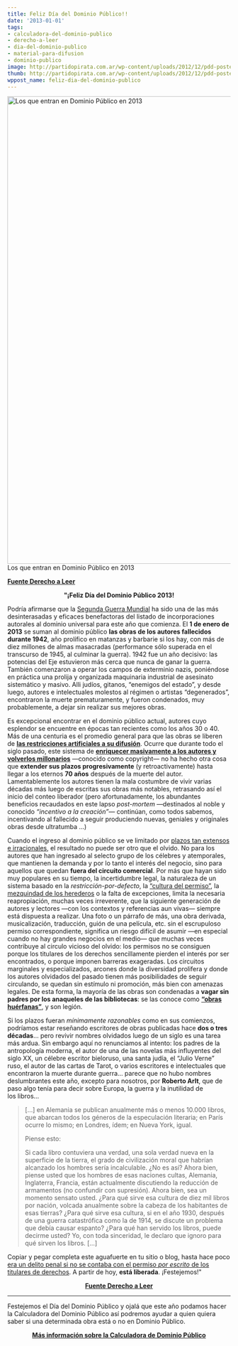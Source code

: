 ```yaml
---
title: Feliz Día del Dominio Público!!
date: '2013-01-01'
tags:
- calculadora-del-dominio-publico
- derecho-a-leer
- dia-del-dominio-publico
- material-para-difusion
- dominio-publico
image: http://partidopirata.com.ar/wp-content/uploads/2012/12/pdd-poster-2013.jpg
thumb: http://partidopirata.com.ar/wp-content/uploads/2012/12/pdd-poster-2013-150x150.jpg
wppost_name: feliz-dia-del-dominio-publico
---
```


<a href="http://partidopirata.com.ar/wp-content/uploads/2012/12/pdd-poster-2013.jpg"><img class="size-full wp-image-7992" alt="Los que entran en Dominio Público en 2013" src="http://partidopirata.com.ar/wp-content/uploads/2012/12/pdd-poster-2013.jpg" width="640" height="1052" /></a> Los que entran en Dominio Público en 2013


<strong><a href="http://derechoaleer.info/blog/2013/01/public-domain-day-2013.html" target="_blank">Fuente Derecho a Leer</a></strong>
<p style="text-align: center"><strong>"¡Feliz Día del Dominio Público 2013!</strong></p>
Podría afirmarse que la <a href="http://en.wikipedia.org/wiki/World_War_II_casualties">Segunda Guerra Mundial</a> ha sido una de las más desinterasadas y eficaces benefactoras del listado de incorporaciones autorales al dominio universal para este año que comienza. El <strong>1 de enero de 2013</strong> se suman al dominio público <strong>las obras de los autores fallecidos durante 1942</strong>, año prolífico en matanzas y barbarie si los hay, con más de diez millones de almas masacradas (performance sólo superada en el transcurso de 1945, al culminar la guerra). 1942 fue un año decisivo: las potencias del Eje estuvieron más cerca que nunca de ganar la guerra. También comenzaron a operar los campos de exterminio nazis, poniéndose en práctica una prolija y organizada maquinaria industrial de asesinato sistemático y masivo. Alli judíos, gitanos, “enemigos del estado”, y desde luego, autores e intelectuales molestos al régimen o artistas “degenerados”, encontraron la muerte prematuramente, y fueron condenados, muy probablemente, a dejar sin realizar sus mejores obras.

Es excepcional encontrar en el dominio público actual, autores cuyo esplendor se encuentre en épocas tan recientes como los años 30 o 40. Más de una centuria es el promedio general para que las obras se liberen de <a href="http://derechoaleer.info/blog/2012/04/copyright-y-dominio-publico-queres-que-te-haga-un-grafiquito.html"><strong>las restricciones artificiales a su difusión</strong></a>. Ocurre que durante todo el siglo pasado, este sistema de <a href="http://derechoaleer.info/blog/2009/09/de-que-no-viven-los-escritores.html"><strong>enriquecer masivamente a los autores y volverlos millonarios</strong></a> —conocido como copyright— no ha hecho otra cosa que <strong>extender sus plazos progresivamente</strong> (y retroactivamente) hasta llegar a los eternos <strong>70 años</strong> después de la muerte del autor. Lamentablemente los autores tienen la mala costumbre de vivir varias décadas más luego de escritas sus obras más notables, retrasando así el inicio del conteo liberador (pero afortunadamente, los abundantes beneficios recaudados en este lapso <em>post-mortem</em> —destinados al noble y conocido <em>“incentivo a la creación”</em>— continúan, como todos sabemos, incentivando al fallecido a seguir produciendo nuevas, geniales y originales obras desde ultratumba …)

Cuando el ingreso al dominio público se ve limitado por <a href="http://www.lanacion.com.ar/1201339-la-privatizacion-del-dominio-publico-un-proceso-silencioso">plazos tan extensos e irracionales</a>, el resultado no puede ser otro que el olvido. No para los autores que han ingresado al selecto grupo de los célebres y atemporales, que mantienen la demanda y por lo tanto el interés del negocio, sino para aquellos que quedan <strong>fuera del circuito comercial</strong>. Por más que hayan sido muy populares en su tiempo, la incertidumbre legal, la naturaleza de un sistema basado en la <em>restricción-por-defecto</em>, la <a href="http://traficantes.net/index.php/editorial/catalogo/coleccion_mapas/por_una_cultura_libre_como_los_grandes_grupos_de_comunicacion_utilizan_la_tecnologia_y_la_ley_para_clausurar_la_cultura_y_controlar_la_creatividad">“cultura del permiso”</a>, la <a href="http://www.perfil.com/ediciones/2012/2/edicion_648/contenidos/noticia_0022.html">mezquindad de los herederos</a> o la falta de excepciones, limita la necesaria reapropiación, muchas veces irreverente, que la siguiente generación de autores y lectores —con los contextos y referencias aun vivas— siempre está dispuesta a realizar. Una foto o un párrafo de más, una obra derivada, musicalización, traducción, guión de una película, etc. sin el escrupuloso permiso correspondiente, significa un riesgo difícil de asumir —en especial cuando no hay grandes negocios en el medio— que muchas veces contribuye al circulo vicioso del olvido: los permisos no se consiguen porque los titulares de los derechos sencillamente pierden el interés por ser encontrados, o porque imponen barreras exageradas. Los circuitos marginales y especializados, arcones donde la diversidad prolifera y donde los autores olvidados del pasado tienen más posibilidades de seguir circulando, se quedan sin estímulo ni promoción, más bien con amenazas legales. De esta forma, la mayoría de las obras son condenadas a <strong>vagar sin padres por los anaqueles de las bibliotecas</strong>: se las conoce como <a href="http://dalwiki.derechoaleer.info/Huerfanas"><strong>“obras huérfanas”</strong></a>, y son legión.

Si los plazos fueran <em>mínimamente razonables</em> como en sus comienzos, podríamos estar reseñando escritores de obras publicadas hace <strong>dos o tres décadas</strong>… pero revivir nombres olvidados luego de un siglo es una tarea más ardua. Sin embargo aquí no renunciamos al intento: los padres de la antropología moderna, el autor de una de las novelas más influyentes del siglo XX, un célebre escritor bieloruso, una santa judía, el “Julio Verne” ruso, el autor de las cartas de Tarot, o varios escritores e intelectuales que encontraron la muerte durante guerra… parece que no hubo nombres deslumbrantes este año, excepto para nosotros, por <strong>Roberto Arlt</strong>, que de paso algo tenía para decir sobre Europa, la guerra y la inutilidad de los libros…
<blockquote>[…] en Alemania se publican anualmente más o menos 10.000 libros, que abarcan todos los géneros de la especulación literaria; en París ocurre lo mismo; en Londres, ídem; en Nueva York, igual.

Piense esto:

Si cada libro contuviera una verdad, una sola verdad nueva en la superficie de la tierra, el grado de civilización moral que habrían alcanzado los hombres sería incalculable. ¿No es así? Ahora bien, piense usted que los hombres de esas naciones cultas, Alemania, Inglaterra, Francia, están actualmente discutiendo la reducción de armamentos (no confundir con supresión). Ahora bien, sea un momento sensato usted. ¿Para qué sirve esa cultura de diez mil libros por nación, volcada anualmente sobre la cabeza de los habitantes de esas tierras? ¿Para qué sirve esa cultura, si en el año 1930, después de una guerra catastrófica como la de 1914, se discute un problema que debía causar espanto? ¿Para qué han servido los libros, puede decirme usted? Yo, con toda sinceridad, le declaro que ignoro para qué sirven los libros. […]</blockquote>
Copiar y pegar completa este aguafuerte en tu sitio o blog, hasta hace poco <a href="http://derechoaleer.info/blog/2013/01/derechos-de-autor-o-como-convertir-vida-delito.html">era un delito penal si no se contaba con el permiso <em>por escrito</em> de los titulares de derechos</a>. A partir de hoy, <strong>está liberada</strong>. ¡Festejemos!"
<p style="text-align: center"><strong><a href="http://derechoaleer.info/blog/2013/01/public-domain-day-2013.html" target="_blank">Fuente Derecho a Leer</a></strong></p>


<hr />

Festejemos el Día del Dominio Público y ojalá que este año podamos hacer la Calculadora del Dominio Público así podremos ayudar a quien quiera saber si una determinada obra está o no en Dominio Público.
<p style="text-align: center"><strong><a href="http://partidopirata.com.ar/7696/se-viene-el-dia-del-dominio-publico-y-el-proyecto-de-una-calculadora-del-dominio-publico">Más información sobre la Calculadora de Dominio Público</a></strong></p>
